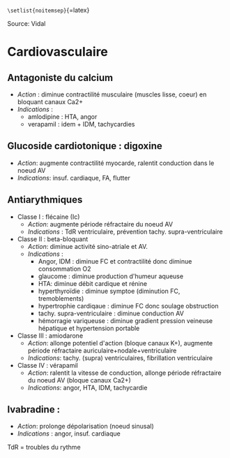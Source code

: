 `\setlist{noitemsep}`{=latex}

Source: Vidal

# Cardiovasculaire

## Antagoniste du calcium

-   *Action* : diminue contractilité musculaire (muscles lisse, coeur)
    en bloquant canaux Ca2+
-   *Indications* :
    -   amlodipine : HTA, angor
    -   verapamil : idem + IDM, tachycardies

## Glucoside cardiotonique : digoxine

-   *Action*: augmente contractilité myocarde, ralentit conduction dans
    le noeud AV
-   *Indications*: insuf. cardiaque, FA, flutter

## Antiarythmiques

-   Classe I : flécaine (Ic)
    -   *Action*: augmente période réfractaire du noeud AV
    -   *Indications* : TdR ventriculaire, prévention tachy.
        supra-ventriculaire
-   Classe II : beta-bloquant
    -   *Action*: diminue activité sino-atriale et AV.
    -   *Indications* :
        -   Angor, IDM : diminue FC et contractilité donc diminue
            consommation O2
        -   glaucome : diminue production d\'humeur aqueuse
        -   HTA: diminue débit cardique et rénine
        -   hyperthyroïdie : diminue symptoe (diminution FC,
            tremoblements)
        -   hypertrophie cardiqaue : diminue FC donc soulage obstruction
        -   tachy. supra-ventriculaire : diminue conduction AV
        -   hémorragie variqueuse : diminue gradient pression veineuse
            hépatique et hypertension portable
-   Classe III : amiodarone
    -   *Action*: allonge potentiel d\'action (bloque canaux K+),
        augmente période réfractaire auriculaire+nodale+ventriculaire
    -   *Indications*: tachy. (supra) ventriculaires, fibrillation
        ventriculaire
-   Classe IV : vérapamil
    -   *Action*: ralentit la vitesse de conduction, allonge période
        réfractaire du noeud AV (bloque canaux Ca2+)
    -   *Indications*: angor, HTA, IDM, tachycardie

## Ivabradine :

-   *Action*: prolonge dépolarisation (noeud sinusal)
-   *Indications* : angor, insuf. cardiaque

TdR = troubles du rythme
